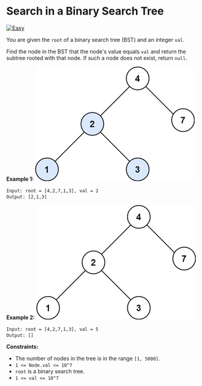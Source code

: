 # Search in a Binary Search Tree

[![Easy](https://img.shields.io/badge/Difficulty-Easy-Yellow.svg)](https://github.com/aminariana/leetcode)

You are given the `root` of a binary search tree (BST) and an integer `val`.

Find the node in the BST that the node's value equals `val` and return the subtree rooted with that node. If such a node does not exist, return `null`.

 

**Example 1:**
![example](tree1.jpg)
```
Input: root = [4,2,7,1,3], val = 2
Output: [2,1,3]
```

**Example 2:**
![example](tree2.jpg)
```
Input: root = [4,2,7,1,3], val = 5
Output: []
```

**Constraints:**

- The number of nodes in the tree is in the range `[1, 5000]`.
- `1 <= Node.val <= 10^7`
- `root` is a binary search tree.
- `1 <= val <= 10^7`